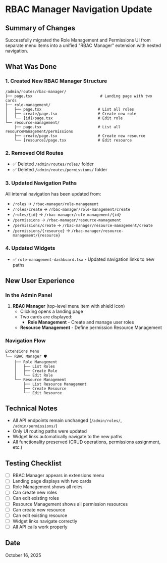 # RBAC Manager Navigation Update

## Summary of Changes

Successfully migrated the Role Management and Permissions UI from separate menu items into a unified "RBAC Manager" extension with nested navigation.

## What Was Done

### 1. Created New RBAC Manager Structure

```
/admin/routes/rbac-manager/
├── page.tsx                              # Landing page with two cards
├── role-management/
│   ├── page.tsx                         # List all roles
│   ├── create/page.tsx                  # Create new role
│   └── [id]/page.tsx                    # Edit role
└── resource-management/
    ├── page.tsx                         # List all resourceManagement/permissions
    ├── create/page.tsx                  # Create new resource
    └── [resource]/page.tsx              # Edit resource
```

### 2. Removed Old Routes

- ✅ Deleted `/admin/routes/roles/` folder
- ✅ Deleted `/admin/routes/permissions/` folder

### 3. Updated Navigation Paths

All internal navigation has been updated from:

- `/roles` → `/rbac-manager/role-management`
- `/roles/create` → `/rbac-manager/role-management/create`
- `/roles/{id}` → `/rbac-manager/role-management/{id}`
- `/permissions` → `/rbac-manager/resource-management`
- `/permissions/create` → `/rbac-manager/resource-management/create`
- `/permissions/{resource}` → `/rbac-manager/resource-management/{resource}`

### 4. Updated Widgets

- ✅ `role-management-dashboard.tsx` - Updated navigation links to new paths

## New User Experience

### In the Admin Panel

1. **RBAC Manager** (top-level menu item with shield icon)
   - Clicking opens a landing page
   - Two cards are displayed:
     - **Role Management** - Create and manage user roles
   - **Resource Management** - Define permission Resource Management

### Navigation Flow

```
Extensions Menu
└── RBAC Manager 🛡️
    ├── Role Management
    │   ├── List Roles
    │   ├── Create Role
    │   └── Edit Role
    └── Resource Management
        ├── List Resource Management
        ├── Create Resource
        └── Edit Resource
```

## Technical Notes

- All API endpoints remain unchanged (`/admin/roles/`, `/admin/permissions/`)
- Only UI routing paths were updated
- Widget links automatically navigate to the new paths
- All functionality preserved (CRUD operations, permissions assignment, etc.)

## Testing Checklist

- [ ] RBAC Manager appears in extensions menu
- [ ] Landing page displays with two cards
- [ ] Role Management shows all roles
- [ ] Can create new roles
- [ ] Can edit existing roles
- [ ] Resource Management shows all permission resources
- [ ] Can create new resource
- [ ] Can edit existing resource
- [ ] Widget links navigate correctly
- [ ] All API calls work properly

## Date

October 16, 2025
